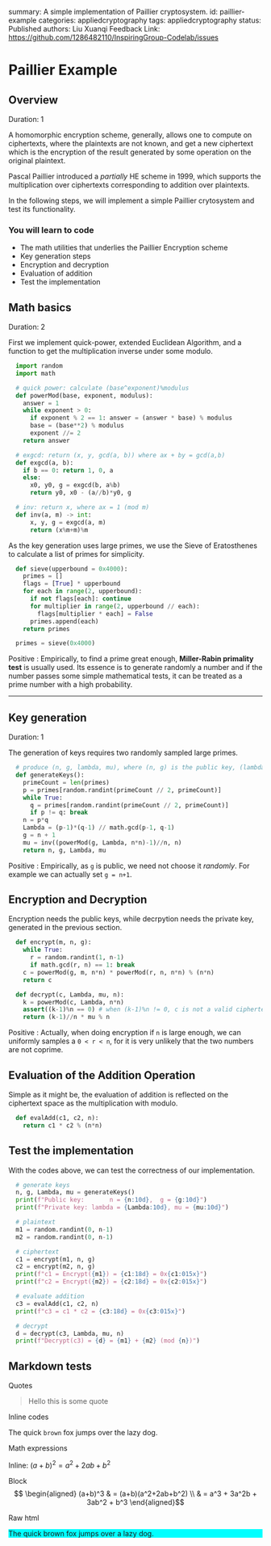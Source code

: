 summary: A simple implementation of Paillier cryptosystem.
id: paillier-example
categories:   appliedcryptography
tags:   appliedcryptography
status: Published
authors:   Liu Xuanqi
Feedback Link:   https://github.com/1286482110/InspiringGroup-Codelab/issues

# Paillier Example

<!-- ------------------------ -->
## Overview 
Duration: 1

A homomorphic encryption scheme, generally, allows one to compute on ciphertexts, where the plaintexts are not known, and get a new ciphertext which is the encryption of the result generated by some operation on the original plaintext.

Pascal Paillier introduced a *partially* HE scheme in 1999, which supports the multiplication over ciphertexts corresponding to addition over plaintexts.

In the following steps, we will implement a simple Paillier crytosystem and test its functionality.

### You will learn to code

- The math utilities that underlies the Paillier Encryption scheme
- Key generation steps
- Encryption and decryption
- Evaluation of addition
- Test the implementation

<!-- ------------------------ -->
## Math basics
Duration: 2

First we implement quick-power, extended Euclidean Algorithm, and a function to get the multiplication inverse under some modulo. 

```python
  import random
  import math

  # quick power: calculate (base^exponent)%modulus
  def powerMod(base, exponent, modulus):
    answer = 1
    while exponent > 0:
      if exponent % 2 == 1: answer = (answer * base) % modulus
      base = (base**2) % modulus
      exponent //= 2
    return answer

  # exgcd: return (x, y, gcd(a, b)) where ax + by = gcd(a,b)
  def exgcd(a, b):
    if b == 0: return 1, 0, a
    else:
      x0, y0, g = exgcd(b, a%b)
      return y0, x0 - (a//b)*y0, g

  # inv: return x, where ax = 1 (mod m)
  def inv(a, m) -> int:
      x, y, g = exgcd(a, m)
      return (x%m+m)%m
```

As the key generation uses large primes, we use the Sieve of Eratosthenes to calculate a list of primes for simplicity. 

```python
  def sieve(upperbound = 0x4000):
    primes = []
    flags = [True] * upperbound
    for each in range(2, upperbound):
      if not flags[each]: continue
      for multiplier in range(2, upperbound // each):
        flags[multiplier * each] = False
      primes.append(each)
    return primes

  primes = sieve(0x4000)
```

Positive
: Empirically, to find a prime great enough, **Miller-Rabin primality test** is usually used. Its essence is to generate randomly a number and if the number passes some simple mathematical tests, it can be treated as a prime number with a high probability. 

---------------------------------------

<!-- ------------------------ -->
## Key generation
Duration: 1

The generation of keys requires two randomly sampled large primes.

```python
  # produce (n, g, lambda, mu), where (n, g) is the public key, (lambda, mu) is the private key
  def generateKeys():
    primeCount = len(primes)
    p = primes[random.randint(primeCount // 2, primeCount)]
    while True:
      q = primes[random.randint(primeCount // 2, primeCount)]
      if p != q: break
    n = p*q
    Lambda = (p-1)*(q-1) // math.gcd(p-1, q-1)
    g = n + 1
    mu = inv((powerMod(g, Lambda, n*n)-1)//n, n)
    return n, g, Lambda, mu
```

Positive
: Empirically, as `g` is public, we need not choose it *randomly*. For example we can actually set `g = n+1`.

<!-- ------------------------ -->
## Encryption and Decryption

Encryption needs the public keys, while decrpytion needs the private key, generated in the previous section.

```python
  def encrypt(m, n, g):
    while True:
      r = random.randint(1, n-1)
      if math.gcd(r, n) == 1: break
    c = powerMod(g, m, n*n) * powerMod(r, n, n*n) % (n*n)
    return c

  def decrypt(c, Lambda, mu, n):
    k = powerMod(c, Lambda, n*n)
    assert((k-1)%n == 0) # when (k-1)%n != 0, c is not a valid ciphertext.
    return (k-1)//n * mu % n  
```

Positive
: Actually, when doing encryption if `n` is large enough, we can uniformly samples a `0 < r < n`, for it is very unlikely that the two numbers are not coprime.

<!-- ------------------------ -->
## Evaluation of the Addition Operation

Simple as it might be, the evaluation of addition is reflected on the ciphertext space as the multiplication with modulo.

```python
  def evalAdd(c1, c2, n):
    return c1 * c2 % (n*n)
```

<!-- ------------------------ -->
## Test the implementation

With the codes above, we can test the correctness of our implementation.

```python
  # generate keys
  n, g, Lambda, mu = generateKeys()
  print(f"Public key:       n = {n:10d},  g = {g:10d}")
  print(f"Private key: lambda = {Lambda:10d}, mu = {mu:10d}")

  # plaintext
  m1 = random.randint(0, n-1)
  m2 = random.randint(0, n-1)

  # ciphertext
  c1 = encrypt(m1, n, g)
  c2 = encrypt(m2, n, g)
  print(f"c1 = Encrypt({m1}) = {c1:18d} = 0x{c1:015x}")
  print(f"c2 = Encrypt({m2}) = {c2:18d} = 0x{c2:015x}")

  # evaluate addition
  c3 = evalAdd(c1, c2, n)
  print(f"c3 = c1 * c2 = {c3:18d} = 0x{c3:015x}")

  # decrypt
  d = decrypt(c3, Lambda, mu, n)
  print(f"Decrypt(c3) = {d} = {m1} + {m2} (mod {n})")
```

<!-- ----------------------- -->
## Markdown tests

Quotes

> Hello this is some quote

Inline codes

The quick `brown` fox jumps over the lazy dog.

Math expressions

Inline: $(a+b)^2 = a^2 + 2ab + b^2$

Block 
$$ \begin{aligned} (a+b)^3 & = (a+b)(a^2+2ab+b^2) \\ & = a^3 + 3a^2b + 3ab^2 + b^3 \end{aligned}$$

Raw html

<div style="background-color: cyan">The quick brown fox jumps over a lazy dog.</div>